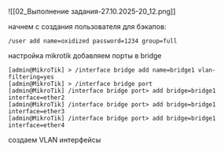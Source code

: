 ![[02_Выполнение задания-27.10.2025-20_12.png]]

начнем с создания пользователя для бэкапов:
```
/user add name=oxidized password=1234 group=full
```

настройка mikrotik
добавляем порты в bridge
```
[admin@MikroTik] > /interface bridge add name=bridge1 vlan-filtering=yes
[admin@MikroTik] > /interface bridge port
[admin@MikroTik] /interface bridge port> add bridge=bridge1 interface=ether2
[admin@MikroTik] /interface bridge port> add bridge=bridge1 interface=ether3
[admin@MikroTik] /interface bridge port> add bridge=bridge1 interface=ether4
```
создаем VLAN интерфейсы
```

```